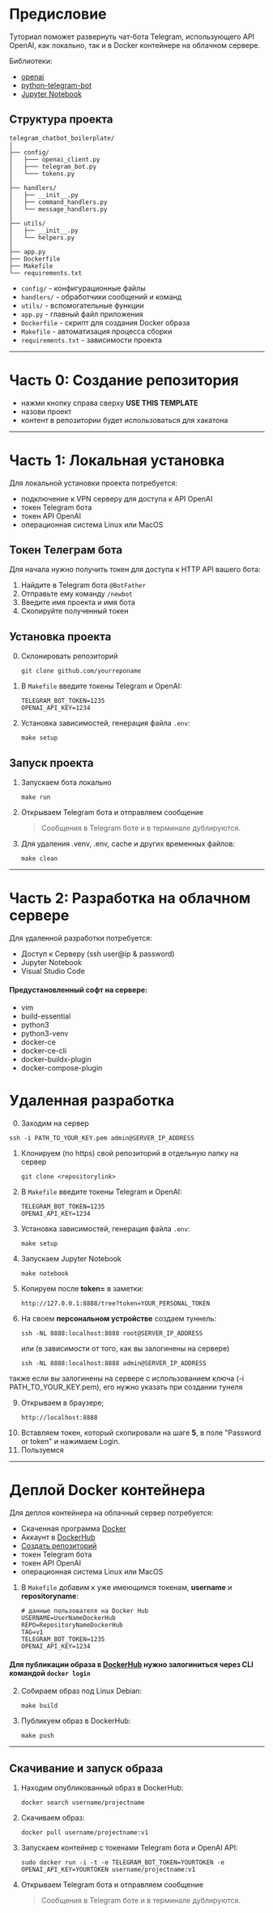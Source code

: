 # Предисловие

Туториал поможет развернуть чат-бота Telegram, использующего API OpenAI, как локально, так и в Docker контейнере на облачном сервере.

Библиотеки:

- [openai](https://pypi.org/project/openai/)
- [python-telegram-bot](https://pypi.org/project/python-telegram-bot/)
- [Jupyter Notebook](https://pypi.org/project/notebook/)

## Структура проекта

```
telegram_chatbot_boilerplate/
│
├── config/
│   ├─── openai_client.py
│   ├─── telegram_bot.py
│   └─── tokens.py
│
├── handlers/
│   ├── __init__.py
│   ├── command_handlers.py
│   └── message_handlers.py
│
├── utils/
│   ├── __init__.py
│   └── helpers.py
│
├── app.py
├── Dockerfile
├── Makefile
└── requirements.txt
```

- `config/` - конфигурационные файлы
- `handlers/` - обработчики сообщений и команд
- `utils/` - вспомогательные функции
- `app.py` - главный файл приложения
- `Dockerfile` - скрипт для создания Docker образа
- `Makefile` - автоматизация процесса сборки
- `requirements.txt` - зависимости проекта

---
# Часть 0: Создание репозитория

- нажми кнопку справа сверху **USE THIS TEMPLATE**
- назови проект
- контент в репозитории будет использоваться для хакатона

---
  
# Часть 1: Локальная установка

Для локальной установки проекта потребуется:

- подключение к VPN серверу для доступа к API OpenAI
- токен Telegram бота
- токен API OpenAI
- операционная система Linux или MacOS

## Токен Телеграм бота

Для начала нужно получить токен для доступа к HTTP API вашего бота:

1. Найдите в Telegram бота `@BotFather`
2. Отправьте ему команду `/newbot`
3. Введите имя проекта и имя бота
4. Скопируйте полученный токен

## Установка проекта
0. Склонировать репозиторий
   ```
   git clone github.com/yourreponame
   ```
2. В `Makefile` введите токены Telegram и OpenAI:
   ```
   TELEGRAM_BOT_TOKEN=1235
   OPENAI_API_KEY=1234
   ```
3. Установка зависимостей, генерация файла `.env`:
   ```
   make setup
   ```

## Запуск проекта

1. Запускаем бота локально
   ```
   make run
   ```
2. Открываем Telegram бота и отправляем сообщение

   > Сообщения в Telegram боте и в терминале дублируются.

3. Для удаления .venv, .env, cache и других временных файлов:
   ```
   make clean
   ```

---

# Часть 2: Разработка на облачном сервере

Для удаленной разработки потребуется:

- Доступ к Серверу (ssh user@ip & password)
- Jupyter Notebook
- Visual Studio Code

#### Предустановленный софт на сервере:
- vim
- build-essential
- python3
- python3-venv
- docker-ce
- docker-ce-cli
- docker-buildx-plugin
- docker-compose-plugin

# Удаленная разработка
0. Заходим на сервер
  ```
  ssh -i PATH_TO_YOUR_KEY.pem admin@SERVER_IP_ADDRESS
  ```

1. Клонируем (по https) свой репозиторий в отдельную папку на сервер
   ```
   git clone <repositorylink>
   ```

3. В `Makefile` введите токены Telegram и OpenAI:
   ```
   TELEGRAM_BOT_TOKEN=1235
   OPENAI_API_KEY=1234
   ```
4. Установка зависимостей, генерация файла `.env`:
   ```
   make setup
   ```
5. Запускаем Jupyter Notebook
   ```
   make notebook
   ```
6. Копируем после **token=** в заметки:
   ```
   http://127.0.0.1:8888/tree?token=YOUR_PERSONAL_TOKEN
   ```
7. На своем **персональном устройстве** создаем туннель:
   ```
   ssh -NL 8888:localhost:8888 root@SERVER_IP_ADDRESS
   ```

   или (в зависимости от того, как вы залогинены на сервере)

   ```
   ssh -NL 8888:localhost:8888 admin@SERVER_IP_ADDRESS
   ```
  также если вы залогинены на сервере с использованием ключа (-i PATH_TO_YOUR_KEY.pem), его нужно указать при создании тунеля
   
9. Открываем в браузере;
   ```
   http://localhost:8888
   ```
10. Вставляем токен, который скопировали на шаге **5**, в поле "Password or token" и нажимаем Login.
11. Пользуемся

---

# Деплой Docker контейнера

Для деплоя контейнера на облачный сервер потребуется:

- Скаченная программа [Docker](https://www.docker.com/products/docker-desktop/)
- Аккаунт в [DockerHub](https://hub.docker.com/)
- [Создать репозиторий](https://docs.docker.com/docker-hub/repos/create/)
- токен Telegram бота
- токен API OpenAI
- операционная система Linux или MacOS

1. В `Makefile` добавим к уже имеющимся токенам, **username** и **repositoryname**:

   ```
   # данные пользователя на Docker Hub
   USERNAME=UserNameDockerHub
   REPO=RepositoryNameDockerHub
   TAG=v1
   TELEGRAM_BOT_TOKEN=1235
   OPENAI_API_KEY=1234
   ```
#### Для публикации образа в [DockerHub](https://hub.docker.com/) нужно залогиниться через CLI командой `docker login`


2. Собираем образ под Linux Debian:

   ```
   make build
   ```

3. Публикуем образ в DockerHub:
   ```
   make push
   ```

---

## Скачивание и запуск образа

1. Находим опубликованный образ в DockerHub:

   ```
   docker search username/projectname
   ```

2. Скачиваем образ:

   ```
   docker pull username/projectname:v1
   ```

3. Запускаем контейнер с токенами Telegram бота и OpenAI API:
   ```
   sudo docker run -i -t -e TELEGRAM_BOT_TOKEN=YOURTOKEN -e OPENAI_API_KEY=YOURTOKEN username/projectname:v1
   ```
4. Открываем Telegram бота и отправляем сообщение
   > Сообщения в Telegram боте и в терминале дублируются.
